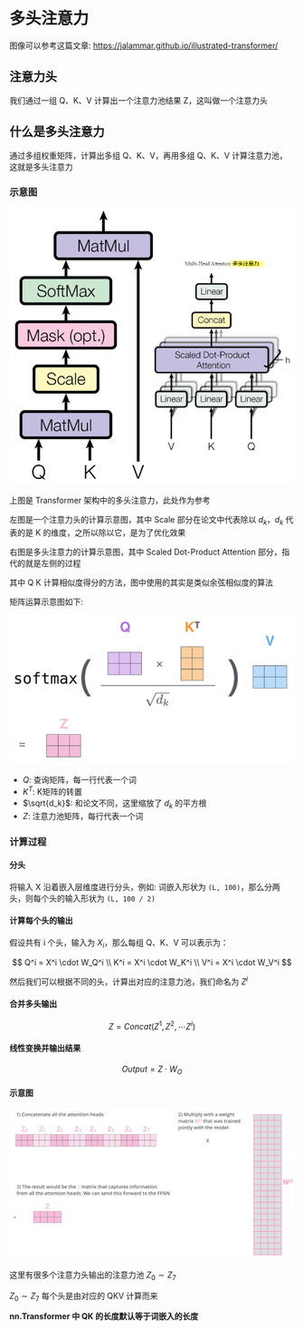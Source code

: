 # 多头注意力

图像可以参考这篇文章: https://jalammar.github.io/illustrated-transformer/

## 注意力头

我们通过一组 Q、K、V 计算出一个注意力池结果 Z，这叫做一个注意力头

## 什么是多头注意力

通过多组权重矩阵，计算出多组 Q、K、V，再用多组 Q、K、V 计算注意力池，这就是多头注意力

### 示意图

![](md-img/多头注意力_2024-04-23-10-27-58.png)

上图是 Transformer 架构中的多头注意力，此处作为参考

左图是一个注意力头的计算示意图，其中 Scale 部分在论文中代表除以 $d_k$，$d_k$ 代表的是 K 的维度，之所以除以它，是为了优化效果

右图是多头注意力的计算示意图，其中 Scaled Dot-Product Attention 部分，指代的就是左侧的过程

其中 Q K 计算相似度得分的方法，图中使用的其实是类似余弦相似度的算法

矩阵运算示意图如下:

![](md-img/多头注意力_2024-04-24-11-31-50.png)

- $Q$: 查询矩阵，每一行代表一个词
- $K^T$: K矩阵的转置
- $\sqrt{d_k}$: 和论文不同，这里缩放了 $d_k$ 的平方根
- $Z$: 注意力池矩阵，每行代表一个词

### 计算过程

#### 分头

将输入 X 沿着嵌入层维度进行分头，例如: 词嵌入形状为 `(L, 100)`，那么分两头，则每个头的输入形状为 `(L, 100 / 2)`

#### 计算每个头的输出

假设共有 i 个头，输入为 $X_i$，那么每组 Q、K、V 可以表示为：

$$
Q^i = X^i \cdot W_Q^i \\
K^i = X^i \cdot W_K^i \\
V^i = X^i \cdot W_V^i
$$

然后我们可以根据不同的头，计算出对应的注意力池，我们命名为 $Z^i$

#### 合并多头输出

$$
Z = Concat(Z^1, Z^2, \cdots Z^i)
$$

#### 线性变换并输出结果

$$
Output = Z \cdot W_O
$$

#### 示意图

![](md-img/多头注意力_2024-04-24-11-35-33.png)

这里有很多个注意力头输出的注意力池 $Z_0 \sim Z_7$

$Z_0 \sim Z_7$ 每个头是由对应的 QKV 计算而来

**nn.Transformer 中 QK 的长度默认等于词嵌入的长度**
